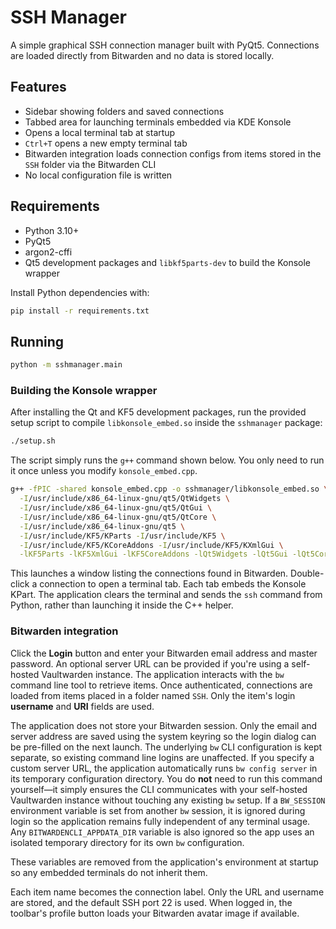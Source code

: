 # SSH Manager

A simple graphical SSH connection manager built with PyQt5. Connections are
loaded directly from Bitwarden and no data is stored locally.

## Features

- Sidebar showing folders and saved connections
- Tabbed area for launching terminals embedded via KDE Konsole
- Opens a local terminal tab at startup
- `Ctrl+T` opens a new empty terminal tab
- Bitwarden integration loads connection configs from items stored in
  the `SSH` folder via the Bitwarden CLI
- No local configuration file is written

## Requirements

- Python 3.10+
- PyQt5
- argon2-cffi
- Qt5 development packages and `libkf5parts-dev` to build the Konsole wrapper

Install Python dependencies with:

```bash
pip install -r requirements.txt
```

## Running

```bash
python -m sshmanager.main
```

### Building the Konsole wrapper

After installing the Qt and KF5 development packages, run the provided setup
script to compile `libkonsole_embed.so` inside the `sshmanager` package:

```bash
./setup.sh
```

The script simply runs the `g++` command shown below. You only need to run it
once unless you modify `konsole_embed.cpp`.

```bash
g++ -fPIC -shared konsole_embed.cpp -o sshmanager/libkonsole_embed.so \
  -I/usr/include/x86_64-linux-gnu/qt5/QtWidgets \
  -I/usr/include/x86_64-linux-gnu/qt5/QtGui \
  -I/usr/include/x86_64-linux-gnu/qt5/QtCore \
  -I/usr/include/x86_64-linux-gnu/qt5 \
  -I/usr/include/KF5/KParts -I/usr/include/KF5 \
  -I/usr/include/KF5/KCoreAddons -I/usr/include/KF5/KXmlGui \
  -lKF5Parts -lKF5XmlGui -lKF5CoreAddons -lQt5Widgets -lQt5Gui -lQt5Core
```

This launches a window listing the connections found in Bitwarden. Double-click
a connection to open a terminal tab. Each tab embeds the Konsole KPart. The
application clears the terminal and sends the ``ssh`` command from Python,
rather than launching it inside the C++ helper.

### Bitwarden integration

Click the **Login** button and enter your Bitwarden email address and master
password. An optional server URL can be provided if you're using a self-hosted
Vaultwarden instance. The application interacts with the ``bw`` command line
tool to retrieve items. Once authenticated, connections are loaded from items
placed in a folder named `SSH`. Only the item's login **username** and **URI**
fields are used.

The application does not store your Bitwarden session. Only the email and
server address are saved using the system keyring so the login dialog can be
pre-filled on the next launch. The underlying ``bw`` CLI configuration is kept
separate, so existing command line logins are unaffected. If you specify a
custom server URL, the application automatically runs ``bw config server`` in
its temporary configuration directory. You do **not** need to run this command
yourself—it simply ensures the CLI communicates with your self-hosted
Vaultwarden instance without touching any existing ``bw`` setup.
If a ``BW_SESSION`` environment variable is set from another ``bw``
session, it is ignored during login so the application remains fully
independent of any terminal usage. Any ``BITWARDENCLI_APPDATA_DIR`` variable is
also ignored so the app uses an isolated temporary directory for its own
``bw`` configuration.

These variables are removed from the application's environment at startup so
any embedded terminals do not inherit them.

Each item name becomes the connection label. Only the URL and username are
stored, and the default SSH port 22 is used. When logged in, the toolbar's
profile button loads your Bitwarden avatar image if available.
